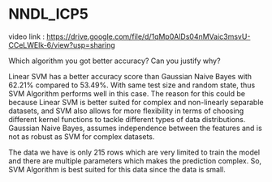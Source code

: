 # NNDL_ICP5

video link : https://drive.google.com/file/d/1qMp0AlDs04nMVaic3msvU-CCeLWElk-6/view?usp=sharing

Which algorithm you got better accuracy? Can you justify why?

Linear SVM has a better accuracy score than Gaussian Naive Bayes with 62.21% compared to 53.49%. With same test size and random state, thus SVM Algorithm performs well in this case. The reason for this could be because Linear SVM is better suited for complex and non-linearly separable datasets, and SVM also allows for more flexibility in terms of choosing different kernel functions to tackle different types of data distributions. Gaussian Naive Bayes, assumes independence between the features and is not as robust as SVM for complex datasets.

The data we have is only 215 rows which are very limited to train the model and there are multiple parameters which makes the prediction complex. So, SVM Algorithm is best suited for this data since the data is small.
